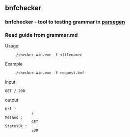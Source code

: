 ## bnfchecker 
### bnfchecker - tool to testing grammar in  [parsegen](https://github.com/kasaderos/parsegen)

### Read guide from grammar.md 

Usage:
```
    ./checker-win.exe -f <filename>
```

Example
```
    ./checker-win.exe -f request.bnf
```

input:

```
GET / 200
```

output:

```
Url :
            /
Method :
            GET
StatusOk :
            200
```